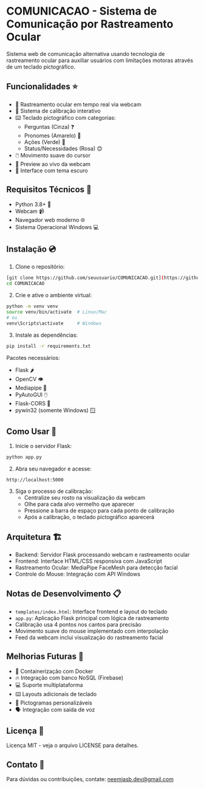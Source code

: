 # COMUNICACAO - Sistema de Comunicação por Rastreamento Ocular 
Sistema web de comunicação alternativa usando tecnologia de rastreamento ocular para auxiliar usuários com limitações motoras através de um teclado pictográfico.

## Funcionalidades ⭐

- 📸 Rastreamento ocular em tempo real via webcam
- 🎯 Sistema de calibração interativo
- ⌨️ Teclado pictográfico com categorias:
  - Perguntas (Cinza) ❓
  - Pronomes (Amarelo) 👤
  - Ações (Verde) 🎯
  - Status/Necessidades (Rosa) 😊
- 🖱️ Movimento suave do cursor
- 🎥 Preview ao vivo da webcam
- 🌙 Interface com tema escuro

## Requisitos Técnicos 🔧

- Python 3.8+ 🐍
- Webcam 📹
- Navegador web moderno 🌐
- Sistema Operacional Windows 💻

## Instalação 💿

1. Clone o repositório:
```bash
[git clone https://github.com/seuusuario/COMUNICACAO.git](https://github.com/NeemiasBorges/COMUNICACAO.git)
cd COMUNICACAO
```

2. Crie e ative o ambiente virtual:
```bash
python -m venv venv
source venv/bin/activate  # Linux/Mac
# ou
venv\Scripts\activate     # Windows
```

3. Instale as dependências:
```bash
pip install -r requirements.txt
```

Pacotes necessários:
- Flask 🌶️
- OpenCV 👁️
- Mediapipe 🤖
- PyAutoGUI 🖱️
- Flask-CORS 🔄
- pywin32 (somente Windows) 🪟

## Como Usar 📝

1. Inicie o servidor Flask:
```bash
python app.py
```

2. Abra seu navegador e acesse:
```
http://localhost:5000
```

3. Siga o processo de calibração:
   - Centralize seu rosto na visualização da webcam
   - Olhe para cada alvo vermelho que aparecer
   - Pressione a barra de espaço para cada ponto de calibração
   - Após a calibração, o teclado pictográfico aparecerá

## Arquitetura 🏗️

- Backend: Servidor Flask processando webcam e rastreamento ocular
- Frontend: Interface HTML/CSS responsiva com JavaScript
- Rastreamento Ocular: MediaPipe FaceMesh para detecção facial
- Controle do Mouse: Integração com API Windows

## Notas de Desenvolvimento 📋

- `templates/index.html`: Interface frontend e layout do teclado
- `app.py`: Aplicação Flask principal com lógica de rastreamento
- Calibração usa 4 pontos nos cantos para precisão
- Movimento suave do mouse implementado com interpolação
- Feed da webcam inclui visualização do rastreamento facial

## Melhorias Futuras 🚀

- 🐳 Containerização com Docker
- 🔥 Integração com banco NoSQL (Firebase)
- 💻 Suporte multiplataforma
- ⌨️ Layouts adicionais de teclado
- 🎨 Pictogramas personalizáveis
- 🗣️ Integração com saída de voz

## Licença 📄

Licença MIT - veja o arquivo LICENSE para detalhes.

## Contato 📧

Para dúvidas ou contribuições, contate: neemiasb.dev@gmail.com
